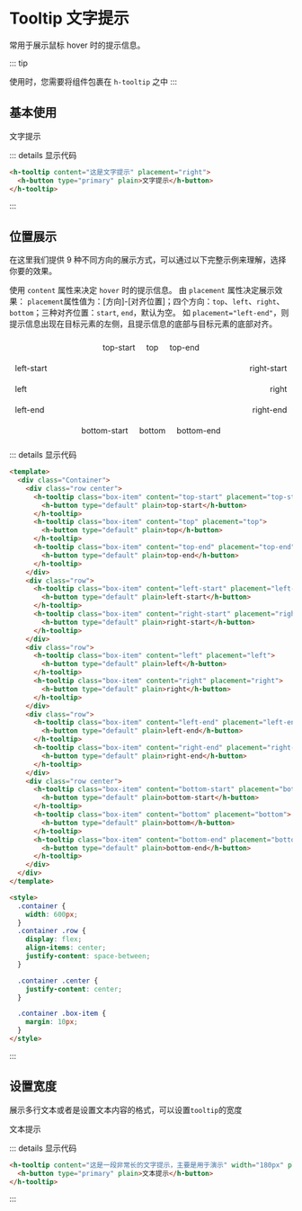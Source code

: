 # Tooltip 文字提示

常用于展示鼠标 hover 时的提示信息。

::: tip

使用时，您需要将组件包裹在 `h-tooltip` 之中
:::

## 基本使用

<div class="example">
  <h-tooltip content="这是文字提示" placement="right">
    <h-button type="primary" plain>文字提示</h-button>
  </h-tooltip>
</div>

::: details 显示代码

```html
<h-tooltip content="这是文字提示" placement="right">
  <h-button type="primary" plain>文字提示</h-button>
</h-tooltip>
```

:::

## 位置展示

在这里我们提供 9 种不同方向的展示方式，可以通过以下完整示例来理解，选择你要的效果。

使用 `content` 属性来决定 `hover` 时的提示信息。 由 `placement` 属性决定展示效果： `placement`属性值为：[方向]-[对齐位置]；四个方向：`top`、`left`、`right`、`bottom`；三种对齐位置：`start`, `end`，默认为空。 如 `placement="left-end"`，则提示信息出现在目标元素的左侧，且提示信息的底部与目标元素的底部对齐。

<div class="example">
  <div class="Container">
    <div class="row center">
      <h-tooltip class="box-item" content="top-start" placement="top-start">
        <h-button type="default" plain>top-start</h-button>
      </h-tooltip>
      <h-tooltip class="box-item" content="top" placement="top">
        <h-button type="default" plain>top</h-button>
      </h-tooltip>
      <h-tooltip class="box-item" content="top-end" placement="top-end">
        <h-button type="default" plain>top-end</h-button>
      </h-tooltip>
    </div>
    <div class="row">
      <h-tooltip class="box-item" content="left-start" placement="left-start">
        <h-button type="default" plain>left-start</h-button>
      </h-tooltip>
      <h-tooltip class="box-item" content="right-start" placement="right-start">
        <h-button type="default" plain>right-start</h-button>
      </h-tooltip>
    </div>
    <div class="row">
      <h-tooltip class="box-item" content="left" placement="left">
        <h-button type="default" plain>left</h-button>
      </h-tooltip>
      <h-tooltip class="box-item" content="right" placement="right">
        <h-button type="default" plain>right</h-button>
      </h-tooltip>
    </div>
    <div class="row">
      <h-tooltip class="box-item" content="left-end" placement="left-end">
        <h-button type="default" plain>left-end</h-button>
      </h-tooltip>
      <h-tooltip class="box-item" content="right-end" placement="right-end">
        <h-button type="default" plain>right-end</h-button>
      </h-tooltip>
    </div>
    <div class="row center">
      <h-tooltip class="box-item" content="bottom-start" placement="bottom-start">
        <h-button type="default" plain>bottom-start</h-button>
      </h-tooltip>
      <h-tooltip class="box-item" content="bottom" placement="bottom">
        <h-button type="default" plain>bottom</h-button>
      </h-tooltip>
      <h-tooltip class="box-item" content="bottom-end" placement="bottom-end">
        <h-button type="default" plain>bottom-end</h-button>
      </h-tooltip>
    </div>
  </div>
</div>

::: details 显示代码

```html
<template>
  <div class="Container">
    <div class="row center">
      <h-tooltip class="box-item" content="top-start" placement="top-start">
        <h-button type="default" plain>top-start</h-button>
      </h-tooltip>
      <h-tooltip class="box-item" content="top" placement="top">
        <h-button type="default" plain>top</h-button>
      </h-tooltip>
      <h-tooltip class="box-item" content="top-end" placement="top-end">
        <h-button type="default" plain>top-end</h-button>
      </h-tooltip>
    </div>
    <div class="row">
      <h-tooltip class="box-item" content="left-start" placement="left-start">
        <h-button type="default" plain>left-start</h-button>
      </h-tooltip>
      <h-tooltip class="box-item" content="right-start" placement="right-start">
        <h-button type="default" plain>right-start</h-button>
      </h-tooltip>
    </div>
    <div class="row">
      <h-tooltip class="box-item" content="left" placement="left">
        <h-button type="default" plain>left</h-button>
      </h-tooltip>
      <h-tooltip class="box-item" content="right" placement="right">
        <h-button type="default" plain>right</h-button>
      </h-tooltip>
    </div>
    <div class="row">
      <h-tooltip class="box-item" content="left-end" placement="left-end">
        <h-button type="default" plain>left-end</h-button>
      </h-tooltip>
      <h-tooltip class="box-item" content="right-end" placement="right-end">
        <h-button type="default" plain>right-end</h-button>
      </h-tooltip>
    </div>
    <div class="row center">
      <h-tooltip class="box-item" content="bottom-start" placement="bottom-start">
        <h-button type="default" plain>bottom-start</h-button>
      </h-tooltip>
      <h-tooltip class="box-item" content="bottom" placement="bottom">
        <h-button type="default" plain>bottom</h-button>
      </h-tooltip>
      <h-tooltip class="box-item" content="bottom-end" placement="bottom-end">
        <h-button type="default" plain>bottom-end</h-button>
      </h-tooltip>
    </div>
  </div>
</template>

<style>
  .container {
    width: 600px;
  }
  .container .row {
    display: flex;
    align-items: center;
    justify-content: space-between;
  }

  .container .center {
    justify-content: center;
  }

  .container .box-item {
    margin: 10px;
  }
</style>
```

:::

## 设置宽度

展示多行文本或者是设置文本内容的格式，可以设置`tooltip`的宽度

<div class="example">
  <h-tooltip content="这是一段非常长的文字提示，主要是用于演示" width="180px" placement="right" >
    <h-button type="primary" plain>文本提示</h-button>
  </h-tooltip>
</div>

::: details 显示代码

```html
<h-tooltip content="这是一段非常长的文字提示，主要是用于演示" width="180px" placement="right">
  <h-button type="primary" plain>文本提示</h-button>
</h-tooltip>
```

:::

<style>
.container .row {
  display: flex;
  align-items: center;
  justify-content: space-between;
}

.container .center {
  justify-content: center;
}

.container .box-item {
  margin: 10px;
}
</style>
